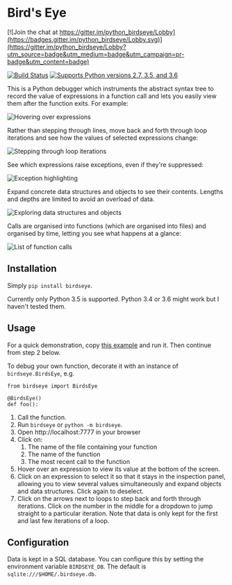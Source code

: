 # Bird's Eye

[![Join the chat at https://gitter.im/python_birdseye/Lobby](https://badges.gitter.im/python_birdseye/Lobby.svg)](https://gitter.im/python_birdseye/Lobby?utm_source=badge&utm_medium=badge&utm_campaign=pr-badge&utm_content=badge)

[![Build Status](https://travis-ci.org/alexmojaki/birdseye.svg?branch=master)](https://travis-ci.org/alexmojaki/birdseye) [![Supports Python versions 2.7, 3.5, and 3.6](https://img.shields.io/pypi/pyversions/birdseye.svg)](https://pypi.python.org/pypi/birdseye)

This is a Python debugger which instruments the abstract syntax tree to record the value of expressions in a function call and lets you easily view them after the function exits. For example:

![Hovering over expressions](https://i.imgur.com/rtZEhHb.gif)

Rather than stepping through lines, move back and forth through loop iterations and see how the values of selected expressions change:

![Stepping through loop iterations](https://i.imgur.com/236Gj2E.gif)

See which expressions raise exceptions, even if they're suppressed:

![Exception highlighting](http://i.imgur.com/UxqDyIL.png)

Expand concrete data structures and objects to see their contents. Lengths and depths are limited to avoid an overload of data.

![Exploring data structures and objects](http://i.imgur.com/PfmqZnT.png)

Calls are organised into functions (which are organised into files) and organised by time, letting you see what happens at a glance:

![List of function calls](https://i.imgur.com/5OrB76I.png)

## Installation

Simply `pip install birdseye`.

Currently only Python 3.5 is supported. Python 3.4 or 3.6 might work but I haven't tested them.

## Usage

For a quick demonstration, copy [this example](https://github.com/alexmojaki/birdseye/blob/master/example_usage.py) and run it. Then continue from step 2 below.

To debug your own function, decorate it with an instance of `birdseye.BirdsEye`, e.g.

```
from birdseye import BirdsEye

@BirdsEye()
def foo():
```

1. Call the function.
2. Run `birdseye` or `python -m birdseye`.
3. Open http://localhost:7777 in your browser
4. Click on:
    1. The name of the file containing your function
    2. The name of the function
    3. The most recent call to the function
5. Hover over an expression to view its value at the bottom of the screen.
6. Click on an expression to select it so that it stays in the inspection panel, allowing you to view several values simultaneously and expand objects and data structures. Click again to deselect.
7. Click on the arrows next to loops to step back and forth through iterations. Click on the number in the middle for a dropdown to jump straight to a particular iteration. Note that data is only kept for the first and last few iterations of a loop.

## Configuration

Data is kept in a SQL database. You can configure this by setting the environment variable `BIRDSEYE_DB`. The default is `sqlite:///$HOME/.birdseye.db`.
